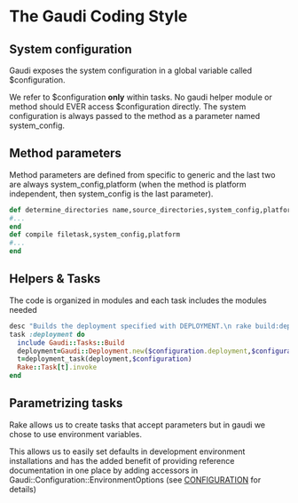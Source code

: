 # The Gaudi Coding Style

## System configuration

Gaudi exposes the system configuration in a global variable called $configuration.

We refer to $configuration **only** within tasks. No gaudi helper module or method should EVER access $configuration directly. The system configuration is always passed to the method as a parameter named system_config.

## Method parameters

Method parameters are defined from specific to generic and the last two are always system_config,platform (when the method is platform independent, then system_config is the last parameter).

```ruby
def determine_directories name,source_directories,system_config,platform
#...
end
def compile filetask,system_config,platform
#...
end
```

## Helpers & Tasks

The code is organized in modules and each task includes the modules needed

```ruby
desc "Builds the deployment specified with DEPLOYMENT.\n rake build:deployment DEPLOYMENT=Foo"
task :deployment do
  include Gaudi::Tasks::Build
  deployment=Gaudi::Deployment.new($configuration.deployment,$configuration)
  t=deployment_task(deployment,$configuration)
  Rake::Task[t].invoke
end
```

## Parametrizing tasks

Rake allows us to create tasks that accept parameters but in gaudi we chose to use environment variables.

This allows us to easily set defaults in development environment installations and has the added benefit of providing reference documentation in one place by adding accessors in Gaudi::Configuration::EnvironmentOptions (see [CONFIGURATION](CONFIGURATION.md) for details)
